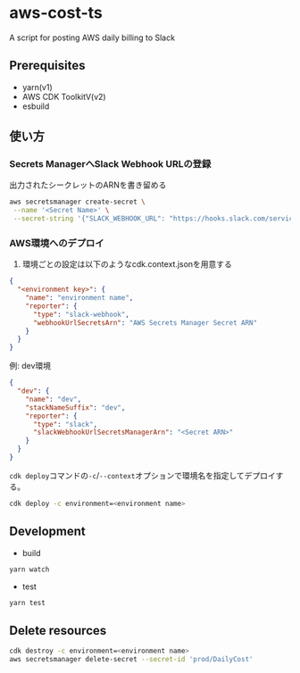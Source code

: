 # aws-cost-ts

A script for posting AWS daily billing to Slack

## Prerequisites

- yarn(v1)
- AWS CDK ToolkitV(v2)
- esbuild

## 使い方

### Secrets ManagerへSlack Webhook URLの登録

出力されたシークレットのARNを書き留める

```sh
aws secretsmanager create-secret \
 --name '<Secret Name>' \
 --secret-string '{"SLACK_WEBHOOK_URL": "https://hooks.slack.com/services/XXXXXXXXX/XXXXXXXXX/XXXXXXXXXXXXXXXXXX"}'
```

### AWS環境へのデプロイ

1. 環境ごとの設定は以下のようなcdk.context.jsonを用意する

```json
{
  "<environment key>": {
    "name": "environment name",
    "reporter": {
      "type": "slack-webhook",
      "webhookUrlSecretsArn": "AWS Secrets Manager Secret ARN"
    }
  }
}
```

例: dev環境

```json
{
  "dev": {
    "name": "dev",
    "stackNameSuffix": "dev",
    "reporter": {
      "type": "slack",
      "slackWebhookUrlSecretsManagerArn": "<Secret ARN>"
    }
  }
}
```

`cdk deploy`コマンドの`-c`/`--context`オプションで環境名を指定してデプロイする。

```sh
cdk deploy -c environment=<environment name>
```

## Development

- build

```sh
yarn watch
```

- test

```sh
yarn test
```

## Delete resources

```sh
cdk destroy -c environment=<environment name>
aws secretsmanager delete-secret --secret-id 'prod/DailyCost'
```


